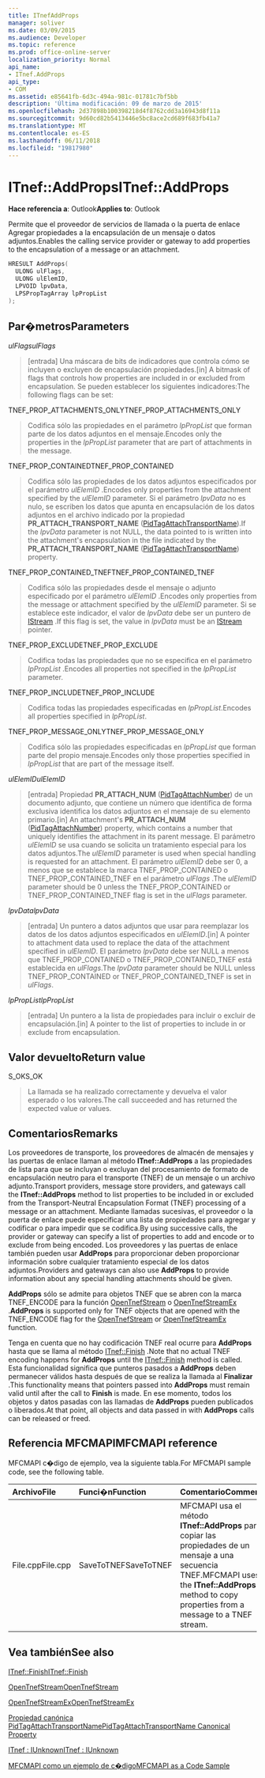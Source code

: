```yaml
---
title: ITnefAddProps
manager: soliver
ms.date: 03/09/2015
ms.audience: Developer
ms.topic: reference
ms.prod: office-online-server
localization_priority: Normal
api_name:
- ITnef.AddProps
api_type:
- COM
ms.assetid: e85641fb-6d3c-494a-981c-01781c7bf5bb
description: 'Última modificación: 09 de marzo de 2015'
ms.openlocfilehash: 2d37898b100398218d4f8762cdd3a16943d8f11a
ms.sourcegitcommit: 9d60cd82b5413446e5bc8ace2cd689f683fb41a7
ms.translationtype: MT
ms.contentlocale: es-ES
ms.lasthandoff: 06/11/2018
ms.locfileid: "19817980"
---
```

# <a name="itnefaddprops"></a><span data-ttu-id="0a00d-103">ITnef::AddProps</span><span class="sxs-lookup"><span data-stu-id="0a00d-103">ITnef::AddProps</span></span>

  
  
<span data-ttu-id="0a00d-104">**Hace referencia a**: Outlook</span><span class="sxs-lookup"><span data-stu-id="0a00d-104">**Applies to**: Outlook</span></span> 
  
<span data-ttu-id="0a00d-105">Permite que el proveedor de servicios de llamada o la puerta de enlace Agregar propiedades a la encapsulación de un mensaje o datos adjuntos.</span><span class="sxs-lookup"><span data-stu-id="0a00d-105">Enables the calling service provider or gateway to add properties to the encapsulation of a message or an attachment.</span></span> 
  
```cpp
HRESULT AddProps(
  ULONG ulFlags,
  ULONG ulElemID,
  LPVOID lpvData,
  LPSPropTagArray lpPropList
);
```

## <a name="parameters"></a><span data-ttu-id="0a00d-106">Par�metros</span><span class="sxs-lookup"><span data-stu-id="0a00d-106">Parameters</span></span>

 <span data-ttu-id="0a00d-107">_ulFlags_</span><span class="sxs-lookup"><span data-stu-id="0a00d-107">_ulFlags_</span></span>
  
> <span data-ttu-id="0a00d-108">[entrada] Una máscara de bits de indicadores que controla cómo se incluyen o excluyen de encapsulación propiedades.</span><span class="sxs-lookup"><span data-stu-id="0a00d-108">[in] A bitmask of flags that controls how properties are included in or excluded from encapsulation.</span></span> <span data-ttu-id="0a00d-109">Se pueden establecer los siguientes indicadores:</span><span class="sxs-lookup"><span data-stu-id="0a00d-109">The following flags can be set:</span></span>
    
<span data-ttu-id="0a00d-110">TNEF_PROP_ATTACHMENTS_ONLY</span><span class="sxs-lookup"><span data-stu-id="0a00d-110">TNEF_PROP_ATTACHMENTS_ONLY</span></span> 
  
> <span data-ttu-id="0a00d-111">Codifica sólo las propiedades en el parámetro _lpPropList_ que forman parte de los datos adjuntos en el mensaje.</span><span class="sxs-lookup"><span data-stu-id="0a00d-111">Encodes only the properties in the  _lpPropList_ parameter that are part of attachments in the message.</span></span> 
    
<span data-ttu-id="0a00d-112">TNEF_PROP_CONTAINED</span><span class="sxs-lookup"><span data-stu-id="0a00d-112">TNEF_PROP_CONTAINED</span></span> 
  
> <span data-ttu-id="0a00d-113">Codifica sólo las propiedades de los datos adjuntos especificados por el parámetro _ulElemID_ .</span><span class="sxs-lookup"><span data-stu-id="0a00d-113">Encodes only properties from the attachment specified by the  _ulElemID_ parameter.</span></span> <span data-ttu-id="0a00d-114">Si el parámetro _lpvData_ no es nulo, se escriben los datos que apunta en encapsulación de los datos adjuntos en el archivo indicado por la propiedad **PR_ATTACH_TRANSPORT_NAME** ([PidTagAttachTransportName](pidtagattachtransportname-canonical-property.md)).</span><span class="sxs-lookup"><span data-stu-id="0a00d-114">If the  _lpvData_ parameter is not NULL, the data pointed to is written into the attachment's encapsulation in the file indicated by the **PR_ATTACH_TRANSPORT_NAME** ([PidTagAttachTransportName](pidtagattachtransportname-canonical-property.md)) property.</span></span>
    
<span data-ttu-id="0a00d-115">TNEF_PROP_CONTAINED_TNEF</span><span class="sxs-lookup"><span data-stu-id="0a00d-115">TNEF_PROP_CONTAINED_TNEF</span></span> 
  
> <span data-ttu-id="0a00d-116">Codifica sólo las propiedades desde el mensaje o adjunto especificado por el parámetro _ulElemID_ .</span><span class="sxs-lookup"><span data-stu-id="0a00d-116">Encodes only properties from the message or attachment specified by the  _ulElemID_ parameter.</span></span> <span data-ttu-id="0a00d-117">Si se establece este indicador, el valor de _lpvData_ debe ser un puntero de [IStream](http://msdn.microsoft.com/library/stg.istream%28Office.15%29.aspx) .</span><span class="sxs-lookup"><span data-stu-id="0a00d-117">If this flag is set, the value in  _lpvData_ must be an [IStream](http://msdn.microsoft.com/library/stg.istream%28Office.15%29.aspx) pointer.</span></span> 
    
<span data-ttu-id="0a00d-118">TNEF_PROP_EXCLUDE</span><span class="sxs-lookup"><span data-stu-id="0a00d-118">TNEF_PROP_EXCLUDE</span></span> 
  
> <span data-ttu-id="0a00d-119">Codifica todas las propiedades que no se especifica en el parámetro _lpPropList_ .</span><span class="sxs-lookup"><span data-stu-id="0a00d-119">Encodes all properties not specified in the  _lpPropList_ parameter.</span></span> 
    
<span data-ttu-id="0a00d-120">TNEF_PROP_INCLUDE</span><span class="sxs-lookup"><span data-stu-id="0a00d-120">TNEF_PROP_INCLUDE</span></span> 
  
> <span data-ttu-id="0a00d-121">Codifica todas las propiedades especificadas en _lpPropList_.</span><span class="sxs-lookup"><span data-stu-id="0a00d-121">Encodes all properties specified in  _lpPropList_.</span></span> 
    
<span data-ttu-id="0a00d-122">TNEF_PROP_MESSAGE_ONLY</span><span class="sxs-lookup"><span data-stu-id="0a00d-122">TNEF_PROP_MESSAGE_ONLY</span></span> 
  
> <span data-ttu-id="0a00d-123">Codifica sólo las propiedades especificadas en _lpPropList_ que forman parte del propio mensaje.</span><span class="sxs-lookup"><span data-stu-id="0a00d-123">Encodes only those properties specified in  _lpPropList_ that are part of the message itself.</span></span> 
    
 <span data-ttu-id="0a00d-124">_ulElemID_</span><span class="sxs-lookup"><span data-stu-id="0a00d-124">_ulElemID_</span></span>
  
> <span data-ttu-id="0a00d-125">[entrada] Propiedad **PR_ATTACH_NUM** ([PidTagAttachNumber](pidtagattachnumber-canonical-property.md)) de un documento adjunto, que contiene un número que identifica de forma exclusiva identifica los datos adjuntos en el mensaje de su elemento primario.</span><span class="sxs-lookup"><span data-stu-id="0a00d-125">[in] An attachment's **PR_ATTACH_NUM** ([PidTagAttachNumber](pidtagattachnumber-canonical-property.md)) property, which contains a number that uniquely identifies the attachment in its parent message.</span></span> <span data-ttu-id="0a00d-126">El parámetro _ulElemID_ se usa cuando se solicita un tratamiento especial para los datos adjuntos.</span><span class="sxs-lookup"><span data-stu-id="0a00d-126">The  _ulElemID_ parameter is used when special handling is requested for an attachment.</span></span> <span data-ttu-id="0a00d-127">El parámetro _ulElemID_ debe ser 0, a menos que se establece la marca TNEF_PROP_CONTAINED o TNEF_PROP_CONTAINED_TNEF en el parámetro _ulFlags_ .</span><span class="sxs-lookup"><span data-stu-id="0a00d-127">The  _ulElemID_ parameter should be 0 unless the TNEF_PROP_CONTAINED or TNEF_PROP_CONTAINED_TNEF flag is set in the  _ulFlags_ parameter.</span></span> 
    
 <span data-ttu-id="0a00d-128">_lpvData_</span><span class="sxs-lookup"><span data-stu-id="0a00d-128">_lpvData_</span></span>
  
> <span data-ttu-id="0a00d-129">[entrada] Un puntero a datos adjuntos que usar para reemplazar los datos de los datos adjuntos especificados en _ulElemID_.</span><span class="sxs-lookup"><span data-stu-id="0a00d-129">[in] A pointer to attachment data used to replace the data of the attachment specified in  _ulElemID_.</span></span> <span data-ttu-id="0a00d-130">El parámetro _lpvData_ debe ser NULL a menos que TNEF_PROP_CONTAINED o TNEF_PROP_CONTAINED_TNEF está establecida en _ulFlags_.</span><span class="sxs-lookup"><span data-stu-id="0a00d-130">The  _lpvData_ parameter should be NULL unless TNEF_PROP_CONTAINED or TNEF_PROP_CONTAINED_TNEF is set in  _ulFlags_.</span></span>
    
 <span data-ttu-id="0a00d-131">_lpPropList_</span><span class="sxs-lookup"><span data-stu-id="0a00d-131">_lpPropList_</span></span>
  
> <span data-ttu-id="0a00d-132">[entrada] Un puntero a la lista de propiedades para incluir o excluir de encapsulación.</span><span class="sxs-lookup"><span data-stu-id="0a00d-132">[in] A pointer to the list of properties to include in or exclude from encapsulation.</span></span>
    
## <a name="return-value"></a><span data-ttu-id="0a00d-133">Valor devuelto</span><span class="sxs-lookup"><span data-stu-id="0a00d-133">Return value</span></span>

<span data-ttu-id="0a00d-134">S_OK</span><span class="sxs-lookup"><span data-stu-id="0a00d-134">S_OK</span></span> 
  
> <span data-ttu-id="0a00d-135">La llamada se ha realizado correctamente y devuelva el valor esperado o los valores.</span><span class="sxs-lookup"><span data-stu-id="0a00d-135">The call succeeded and has returned the expected value or values.</span></span>
    
## <a name="remarks"></a><span data-ttu-id="0a00d-136">Comentarios</span><span class="sxs-lookup"><span data-stu-id="0a00d-136">Remarks</span></span>

<span data-ttu-id="0a00d-137">Los proveedores de transporte, los proveedores de almacén de mensajes y las puertas de enlace llaman al método **ITnef::AddProps** a las propiedades de lista para que se incluyan o excluyan del procesamiento de formato de encapsulación neutro para el transporte (TNEF) de un mensaje o un archivo adjunto.</span><span class="sxs-lookup"><span data-stu-id="0a00d-137">Transport providers, message store providers, and gateways call the **ITnef::AddProps** method to list properties to be included in or excluded from the Transport-Neutral Encapsulation Format (TNEF) processing of a message or an attachment.</span></span> <span data-ttu-id="0a00d-138">Mediante llamadas sucesivas, el proveedor o la puerta de enlace puede especificar una lista de propiedades para agregar y codificar o para impedir que se codifica.</span><span class="sxs-lookup"><span data-stu-id="0a00d-138">By using successive calls, the provider or gateway can specify a list of properties to add and encode or to exclude from being encoded.</span></span> <span data-ttu-id="0a00d-139">Los proveedores y las puertas de enlace también pueden usar **AddProps** para proporcionar deben proporcionar información sobre cualquier tratamiento especial de los datos adjuntos.</span><span class="sxs-lookup"><span data-stu-id="0a00d-139">Providers and gateways can also use **AddProps** to provide information about any special handling attachments should be given.</span></span> 
  
 <span data-ttu-id="0a00d-140">**AddProps** sólo se admite para objetos TNEF que se abren con la marca TNEF_ENCODE para la función [OpenTnefStream](opentnefstream.md) o [OpenTnefStreamEx](opentnefstreamex.md) .</span><span class="sxs-lookup"><span data-stu-id="0a00d-140">**AddProps** is supported only for TNEF objects that are opened with the TNEF_ENCODE flag for the [OpenTnefStream](opentnefstream.md) or [OpenTnefStreamEx](opentnefstreamex.md) function.</span></span> 
  
<span data-ttu-id="0a00d-141">Tenga en cuenta que no hay codificación TNEF real ocurre para **AddProps** hasta que se llama al método [ITnef::Finish](itnef-finish.md) .</span><span class="sxs-lookup"><span data-stu-id="0a00d-141">Note that no actual TNEF encoding happens for **AddProps** until the [ITnef::Finish](itnef-finish.md) method is called.</span></span> <span data-ttu-id="0a00d-142">Esta funcionalidad significa que punteros pasados a **AddProps** deben permanecer válidos hasta después de que se realiza la llamada al **Finalizar** .</span><span class="sxs-lookup"><span data-stu-id="0a00d-142">This functionality means that pointers passed into **AddProps** must remain valid until after the call to **Finish** is made.</span></span> <span data-ttu-id="0a00d-143">En ese momento, todos los objetos y datos pasadas con las llamadas de **AddProps** pueden publicados o liberados.</span><span class="sxs-lookup"><span data-stu-id="0a00d-143">At that point, all objects and data passed in with **AddProps** calls can be released or freed.</span></span> 
  
## <a name="mfcmapi-reference"></a><span data-ttu-id="0a00d-144">Referencia MFCMAPI</span><span class="sxs-lookup"><span data-stu-id="0a00d-144">MFCMAPI reference</span></span>

<span data-ttu-id="0a00d-145">MFCMAPI c�digo de ejemplo, vea la siguiente tabla.</span><span class="sxs-lookup"><span data-stu-id="0a00d-145">For MFCMAPI sample code, see the following table.</span></span>
  
|<span data-ttu-id="0a00d-146">**Archivo**</span><span class="sxs-lookup"><span data-stu-id="0a00d-146">**File**</span></span>|<span data-ttu-id="0a00d-147">**Funci�n**</span><span class="sxs-lookup"><span data-stu-id="0a00d-147">**Function**</span></span>|<span data-ttu-id="0a00d-148">**Comentario**</span><span class="sxs-lookup"><span data-stu-id="0a00d-148">**Comment**</span></span>|
|:-----|:-----|:-----|
|<span data-ttu-id="0a00d-149">File.cpp</span><span class="sxs-lookup"><span data-stu-id="0a00d-149">File.cpp</span></span>  <br/> |<span data-ttu-id="0a00d-150">SaveToTNEF</span><span class="sxs-lookup"><span data-stu-id="0a00d-150">SaveToTNEF</span></span>  <br/> |<span data-ttu-id="0a00d-151">MFCMAPI usa el método **ITnef::AddProps** para copiar las propiedades de un mensaje a una secuencia TNEF.</span><span class="sxs-lookup"><span data-stu-id="0a00d-151">MFCMAPI uses the **ITnef::AddProps** method to copy properties from a message to a TNEF stream.</span></span>  <br/> |
   
## <a name="see-also"></a><span data-ttu-id="0a00d-152">Vea también</span><span class="sxs-lookup"><span data-stu-id="0a00d-152">See also</span></span>



[<span data-ttu-id="0a00d-153">ITnef::Finish</span><span class="sxs-lookup"><span data-stu-id="0a00d-153">ITnef::Finish</span></span>](itnef-finish.md)
  
[<span data-ttu-id="0a00d-154">OpenTnefStream</span><span class="sxs-lookup"><span data-stu-id="0a00d-154">OpenTnefStream</span></span>](opentnefstream.md)
  
[<span data-ttu-id="0a00d-155">OpenTnefStreamEx</span><span class="sxs-lookup"><span data-stu-id="0a00d-155">OpenTnefStreamEx</span></span>](opentnefstreamex.md)
  
[<span data-ttu-id="0a00d-156">Propiedad canónica PidTagAttachTransportName</span><span class="sxs-lookup"><span data-stu-id="0a00d-156">PidTagAttachTransportName Canonical Property</span></span>](pidtagattachtransportname-canonical-property.md)
  
[<span data-ttu-id="0a00d-157">ITnef : IUnknown</span><span class="sxs-lookup"><span data-stu-id="0a00d-157">ITnef : IUnknown</span></span>](itnefiunknown.md)


[<span data-ttu-id="0a00d-158">MFCMAPI como un ejemplo de c�digo</span><span class="sxs-lookup"><span data-stu-id="0a00d-158">MFCMAPI as a Code Sample</span></span>](mfcmapi-as-a-code-sample.md)

